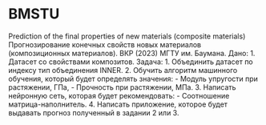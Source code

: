 # BMSTU
Prediction of the final properties of new materials (composite materials)
Прогнозирование конечных свойств новых материалов (композиционных материалов).
ВКР (2023) МГТУ им. Баумана.
Дано:
    1.	Датасет со свойствами композитов.
Задача:
    1.  Объединить датасет по индексу тип объединения INNER.
    2.	Обучить алгоритм машинного обучения, который будет определять значения:
        -	Модуль упругости при растяжении, ГПа,
        -	Прочность при растяжении, МПа.
    3.	Написать нейронную сеть, которая будет рекомендовать:
        -	Соотношение матрица-наполнитель.
    4.	Написать приложение, которое будет выдавать прогноз полученный в задании 2 или 3.
